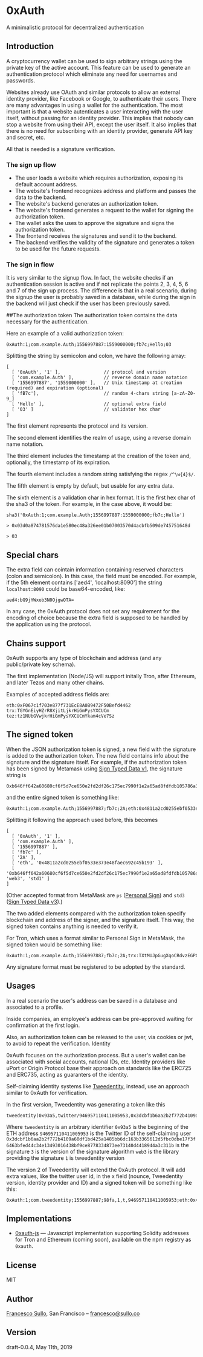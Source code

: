 # 0xAuth
A minimalistic protocol for decentralized authentication

## Introduction

A cryptocurrency wallet can be used to sign arbitrary strings using the private key of the active account. This feature can be used to generate an authentication protocol which eliminate any need for usernames and passwords.

Websites already use OAuth and similar protocols to allow an external identity provider, like Facebook or Google, to authenticate their users. There are many advantages in using a wallet for the authentication. The most important is that a website autenticates a user interacting with the user itself, without passing for an identity provider. This implies that nobody can stop a website from using their API, except the user itself. It also implies that there is no need for subscribing with an identity provider, generate API key and secret, etc.

All that is needed is a signature verification.

### The sign up flow
* The user loads a website which requires authorization, exposing its default account address.
* The website's frontend recognizes address and platform and passes the data to the backend.
* The website's backend generates an authorization token.
* The website's frontend generates a request to the wallet for signing the authorization token.
* The wallet asks the uses to approve the signature and signs the authorization token.
* The frontend receives the signatures and send it to the backend.
* The backend verifies the validity of the signature and generates a token to be used for the future requests.

### The sign in flow

It is very similar to the signup flow. In fact, the website checks if an authentication session is active and if not replicate the points 2, 3, 4, 5, 6 and 7 of the sign up process. The difference is that in a real scenario, during the signup the user is probably saved in a database, while during the sign in the backend will just check if the user has been previously saved.

##The authorization token
The authorization token contains the data necessary for the authentication.

Here an example of a valid authorization token:
```
0xAuth:1;com.example.Auth;1556997887:1559000000;fb7c;Hello;03
```

Splitting the string by semicolon and colon, we have the following array:
```
[
  [ '0xAuth', '1' ],                // protocol and version
  [ 'com.example.Auth' ],           // reverse domain name notation
  [ '1556997887', '1559000000' ],   // Unix timestamp at creation (required) and expiration (optional)
  [ 'fB7c'],                        // random 4-chars string [a-zA-Z0-9_]
  [ 'Hello' ],                      // optional extra field
  [ '03' ]                          // validator hex char
]
```
The first element represents the protocol and its version.

The second element identifies the realm of usage, using a reverse domain name notation.

The third element includes the timestamp at the creation of the token and, optionally, the timestamp of its expiration.

The fourth element includes a random string satisfying the regex `/^\w{4}$/`.

The fifth element is empty by default, but usable for any extra data.

The sixth element is a validation char in hex format. It is the first hex char of the sha3 of the token.
For example, in the case above, it would be:

```
sha3('0xAuth:1;com.example.Auth;1556997887:1559000000;fb7c;Hello')

> 0x03d0a874781576da1e580ec48a326ee01b07003570d4acbfb509de745751648d

> 03
```

## Special chars

The extra field can cointain information containing reserved characters (colon and semicolon). In this case, the field must be encoded. For example, if the 5th element contains ['aed4', 'localhost:8090'] the string `localhost:8090` could be base64-encoded, like:
```
aed4:bG9jYWxob3N0OjgwOTA=
```
In any case, the 0xAuth protocol does not set any requirement for the encoding of choice because the extra field is supposed to be handled by the application using the protocol.

## Chains support

0xAuth supports any type of blockchain and address (and any public/private key schema).

The first implementation (Node/JS) will support initally Tron, after Ethereum, and later Tezos and many other chains.

Examples of accepted address fields are:
```
eth:0xF067c1f703e877f731EcE8A0B9472F50Befd4462
trx:TGYGnEiyHZrR8XjitLjkrHiGmPysYXCUCm
tez:tz1NUbGVwjkrHiGmPysYXCUCmYkam4cVe7Sz
```

## The signed token
When the JSON authorization token is signed, a new field with the signature is added to the authorization token. The new field contains info about the signature and the signature itself. For example, if the authorization token has been signed by Metamask using [Sign Typed Data v1](https://metamask.github.io/metamask-docs/API_Reference/Signing_Data/Sign_Typed_Data_v1), the signature string is
```
0xb646ff642a60680cf6f5d7ce650e2fd2df26c175ec7990f1e2a65ad8fdfdb105786a36763fb6bf9f30bdd5175c748723330e5fe0e843bbbb034948b2cf23f2e21c,web3,std1
```
and the entire signed token is something like:
```
0xAuth:1;com.example.Auth;1556997887;fb7c;2A;eth:0x4811a2cd0255ebf0533e373e48faec692c45b193;0xb646ff642a60680cf6f5d7ce650e2fd2df26c175ec7990f1e2a65ad8fdfdb105786a36763fb6bf9f30bdd5175c748723330e5fe0e843bbbb034948b2cf23f2e21c,web3,std1
```
Splitting it following the approach used before, this becomes
```
[
  [ '0xAuth', '1' ],
  [ 'com.example.Auth' ],
  [ '1556997887' ],
  [ 'fb7c' ],
  [ '2A' ],
  [ 'eth', '0x4811a2cd0255ebf0533e373e48faec692c45b193' ],
  [ '0xb646ff642a60680cf6f5d7ce650e2fd2df26c175ec7990f1e2a65ad8fdfdb105786a36763fb6bf9f30bdd5175c748723330e5fe0e843bbbb034948b2cf23f2e21c', 'web3', 'std1' ]
]
```

(Other accepted format from MetaMask are `ps` ([Personal Sign](https://metamask.github.io/metamask-docs/API_Reference/Signing_Data/Personal_Sign)) and `std3` ([Sign Typed Data v3](https://metamask.github.io/metamask-docs/API_Reference/Signing_Data/Sign_Typed_Data_v3)).)

The two added elements compared with the authorization token specify blockchain and address of the signer, and the signature itself.
This way, the signed token contains anything is needed to verify it.

For Tron, which uses a format similar to Personal Sign in MetaMask, the signed token would be something like:
```
0xAuth:1;com.example.Auth;1556997887;fb7c;2A;trx:TXtMUJpGugXqoCRdvzEGPXqRZU7vbf2SnF;0x95d1bc003c5648cf410b2067294a5ede28bcd76ff56b8c4db83377307599c8e15b52c62b211be715be9601cf195c42463aaf80196598f972ccb5e04457ea171f1b:tronweb:ps
```

Any signature format must be registered to be adopted by the standard.

## Usages

In a real scenario the user's address can be saved in a database and associated to a profile.

Inside companies, an employee's address can be pre-approved waiting for confirmation at the first login.

Also, an authorization token can be released to the user, via cookies or jwt, to avoid to repeat the verification.
Identity

0xAuth focuses on the authorization process. But a user's wallet can be associated with social accounts, national IDs, etc.
Identity providers like uPort or Origin Protocol base their approach on standards like the ERC725 and ERC735, acting as guaranters of the identity.

Self-claiming identity systems like [Tweedentity](https://tweedentity.com), instead, use an approach similar to 0xAuth for verification.

In the first version, Tweedentity was generating a token like this
```
tweedentity(0x93a5,twitter/946957110411005953,0x3dcbf1b6aa2b2f772b4109a60df1bd425a1485bb6dc163b3365612d5fbc0dbe17f3f6463bfed44c34e13493016438bf9ce8778334873ee73140d4418944a3c311b,3,web3;1)
```
Where
`tweedentity` is an arbitrary identifier
`0x93a5` is the beginning of the ETH address
`946957110411005953` is the Twitter ID of the self-claiming user
`0x3dcbf1b6aa2b2f772b4109a60df1bd425a1485bb6dc163b3365612d5fbc0dbe17f3f6463bfed44c34e13493016438bf9ce8778334873ee73140d4418944a3c311b` is the signature
`3` is the version of the signature algorithm
`web3` is the library providing the signature
`1` is tweedentity version

The version 2 of Tweedentity will extend the 0xAuth protocol. It will add extra values, like the twitter user id, in the x field (nounce, Tweedentity version, identity provider and ID) and a signed token will be something like this:
```
0xAuth:1;com.tweedentity;1556997887;98fa,1,t,946957110411005953;eth:0x4811a2cd0255ebf0533e373e48faec692c45b193;0xa1c056f46db4a4c6d69166a5f0e534f4e10f3b7e8e7c45f9d9b1b9c8dbbc326456ee488bc69dc2b232be0d88004e6a0ad40344560b6fc0a35ca48c08eb2bc32b1b,web3,3
```
## Implementations

* [0xauth-js](https://github.com/0xauth/0xauth-js) — Javascript implementation supporting Solidity addresses for Tron and Ethereum (coming soon), available on the npm registry as `0xauth`.

## License
MIT

## Author
[Francesco Sullo](https://francesco.sullo.co), San Francisco – <francesco@sullo.co>

## Version
draft-0.0.4, May 11th, 2019
